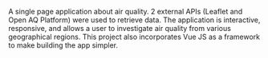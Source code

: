 A single page application about air quality. 2 external APIs (Leaflet and Open AQ Platform) were used to retrieve data. The application is interactive, responsive, and allows a user to investigate air quality from various geographical regions. This project also incorporates Vue JS as a framework to make building the app simpler. 
